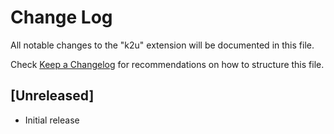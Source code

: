 # Change Log
All notable changes to the "k2u" extension will be documented in this file.

Check [Keep a Changelog](http://keepachangelog.com/) for recommendations on how to structure this file.

## [Unreleased]
- Initial release
